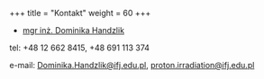 +++
title = "Kontakt"
weight = 60
+++

 * [mgr inż. Dominika Handzlik](https://www.ifj.edu.pl/phone/ed_person.php?id=902&lang=en)

tel: +48 12 662 8415, +48 691 113 374

e-mail: Dominika.Handzlik@ifj.edu.pl, proton.irradiation@ifj.edu.pl

